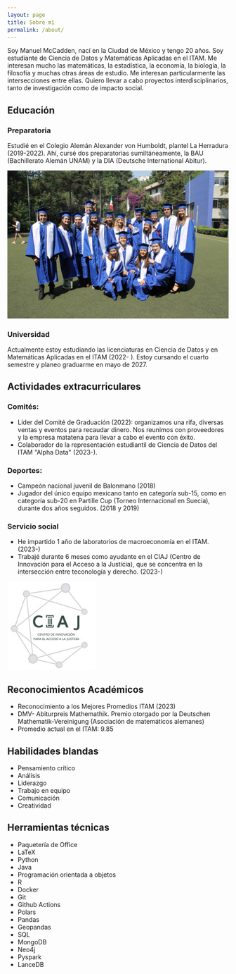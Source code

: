 ```yaml
---
layout: page
title: Sobre mí
permalink: /about/
---
```


Soy Manuel McCadden, nací en la Ciudad de México y tengo 20 años. Soy    estudiante de Ciencia de Datos y Matemáticas Aplicadas en el ITAM. Me interesan mucho las matemáticas, la estadística, la economía, la biología, la filosofía y muchas otras áreas de estudio. Me interesan particularmente las intersecciones entre ellas. Quiero llevar a cabo proyectos interdisciplinarios, tanto de investigación como de impacto social.

## Educación

### Preparatoria
Estudié en el Colegio Alemán Alexander von Humboldt, plantel La Herradura (2019-2022). Ahí, cursé dos preparatorias sumiltáneamente, la BAU (Bachillerato Alemán UNAM) y la DIA (Deutsche International Abitur).

![Graduado del Colegio Alemán](foto1.jpg)

### Universidad
Actualmente estoy estudiando las licenciaturas en Ciencia de Datos y en Matemáticas Aplicadas en el ITAM (2022- ). Estoy cursando el cuarto semestre y planeo graduarme en mayo de 2027.

## Actividades extracurriculares

### Comités:
* Líder del Comité de Graduación (2022): organizamos una rifa, diversas ventas y eventos para recaudar dinero. Nos reunimos con proveedores y la empresa matatena para llevar a cabo el evento con éxito.
* Colaborador de la representación estudiantil de Ciencia de Datos del ITAM "Alpha Data" (2023-).

### Deportes: 
* Campeón nacional juvenil de Balonmano (2018)
* Jugador del único equipo mexicano tanto en categoría sub-15, como en categoría sub-20 en Partille Cup (Torneo Internacional en Suecia), durante dos años seguidos. (2018 y 2019)

### Servicio social
* He impartido 1 año de laboratorios de macroeconomía en el ITAM. (2023-)
* Trabajé durante 6 meses como ayudante en el CIAJ (Centro de Innovación para el Acceso a la Justicia), que se concentra en la intersección entre teconología y derecho. (2023-)

![CIAJ](foto2.jpeg)

## Reconocimientos Académicos

* Reconocimiento a los Mejores Promedios ITAM (2023)
* DMV- Abiturpreis Mathemathik. Premio otorgado por la Deutschen Mathematik-Vereinigung (Asociación de matemáticos alemanes)
* Promedio actual en el ITAM: 9.85
## Habilidades blandas

* Pensamiento crítico
* Análisis
* Liderazgo
* Trabajo en equipo
* Comunicación
* Creatividad
## Herramientas técnicas

* Paquetería de Office
* LaTeX
* Python
* Java
* Programación orientada a objetos
* R
* Docker
* Git
* Github Actions
* Polars
* Pandas
* Geopandas
* SQL
* MongoDB
* Neo4j
* Pyspark
* LanceDB